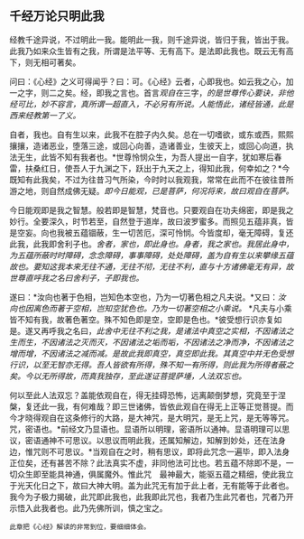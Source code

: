 ## 千经万论只明此我

经教千途异说，不过明此一我。能明此一我，则千途异说，皆归于我，皆出于我。此我乃如来众生皆有之我，所谓是法平等、无有高下。是法即此我也。既云无有高下，则无相可著矣。

问曰：《心经》之义可得闻乎？曰：可。《心经》云者，心即我也。如云我之心，加一之字，则二之矣。经，即我之言也。首言*观自在*三字，*的是世尊传心要诀，非他经可比，妙不容言，真所谓一超直入，不必另有所说。人能悟此，诸经皆通，此是西来经教第一了义。*

自者，我也。自有生以来，此我不在腔子内久矣。总在一切嗜欲，或东或西，熙熙攘攘，造诸恶业，堕落三途，或回心向善，造诸善业，生彼天上，或回心向道，执法无生，此皆不知有我者也。*世尊怜悯众生，为吾人提出一自字，犹如寒后春雷，扶桑红日，使吾人于九渊之下，跃出于九天之上，得知此我，何幸如之？*今既知有此我矣，不过为往昔习气所染，今时时以我观我，常常在此而不在彼往昔所游之地，则自然成佛无疑。*即今日能观，已是菩萨，何况将来，故曰观自在菩萨。*

今日能观即是我之智慧。般若即是智慧，梵音也。只要观自在功夫绵密，即是我之妙行。全要深久，时节若至，自然登于道岸，故曰波罗蜜多。而照见五蕴非真，皆是空妄。向也我被五蕴锢蔽，生一切苦厄，深可怜悯。今皆度却，毫无障碍，复还此我，此我即舍利子也。*舍者，家也，即此身也。身者，我之家也。我居此身中，为五蕴所蔽时时障碍，念念障碍，事事障碍，处处障碍，盖为自有生以来攀缘五蕴故也。要知这我本来无往不通，无往不彻，无往不利，直与十方诸佛毫无有异，故世尊直呼我之名曰舍利子，子即我也。*

遂曰：*汝向也著于色相，岂知色本空也，乃为一切著色相之凡夫说。*又曰：*汝向也因离色而著于空相，岂知空犹色也。乃为一切著空相之小乘说。* *凡夫与小乘皆不知有我，故著色著空。殊不知色即是空，空即是色也。*彼受想行识亦复如是。遂又再呼我之名曰，*此舍中无往不利之我，是诸法中真空之实相，不因诸法之生而生，不因诸法之灭而灭，不因诸法之垢而垢，不因诸法之净而净，不因诸法之增而增，不因诸法之减而减。是故此我即真空，真空即此我。其真空中并无色受想行识，以至无智亦无得。吾人皆欲有所得，殊不知一有所得，则此我为所得者蔽之矣。今以无所得故，而真我独存，至此遂证菩提萨埵，人法双忘也。*

何以至此人法双忘？盖能依观自在，得无挂碍恐怖，远离颠倒梦想，究竟至于涅槃，复还此一我，有何难哉？即三世诸佛，皆依此观自在得无上正等正觉菩提。而今才晓得观自在这条修行的大路，是大神咒，是大明咒，是无上咒，是无等等咒。咒，密语也。*前经文乃显语也。显语所以明理，密语所以通神。显语明理可以思议，密语通神不可思议。以思议而明此我，还属知解边，知解到妙处，还在法身边，惟咒则不可思议。*当观自在之时，稍有思议，即将此咒念一遍毕，即入法身正位矣，还有甚苦不除？此法真实不虚，非同他法可比也。若五蕴不除即不是，一切众生即至能具神通，俱属魔外。惟此咒　最神最大，能驱五蕴之精细，使此我立于光天化日之下，故曰大神大明。盖为此咒无有加于此上者，无有能等于此者也。我今为子极力揭破，此咒即此我也，此我即此咒也，我者乃生此咒者也，咒者乃开示悟入此我者也。此乃先佛所训，慎之宝之。

```yang
此章把《心经》解读的非常到位，要细细体会。
```
